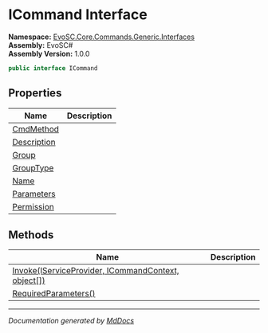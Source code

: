 ﻿<!--  
  <auto-generated>   
    The contents of this file were generated by a tool.  
    Changes to this file may be list if the file is regenerated  
  </auto-generated>   
-->

# ICommand Interface

**Namespace:** [EvoSC.Core.Commands.Generic.Interfaces](../index.md)  
**Assembly:** EvoSC\#  
**Assembly Version:** 1.0.0

```csharp
public interface ICommand
```

## Properties

| Name                                     | Description |
| ---------------------------------------- | ----------- |
| [CmdMethod](properties/CmdMethod.md)     |             |
| [Description](properties/Description.md) |             |
| [Group](properties/Group.md)             |             |
| [GroupType](properties/GroupType.md)     |             |
| [Name](properties/Name.md)               |             |
| [Parameters](properties/Parameters.md)   |             |
| [Permission](properties/Permission.md)   |             |

## Methods

| Name                                                                       | Description |
| -------------------------------------------------------------------------- | ----------- |
| [Invoke(IServiceProvider, ICommandContext, object\[\])](methods/Invoke.md) |             |
| [RequiredParameters()](methods/RequiredParameters.md)                      |             |

___

*Documentation generated by [MdDocs](https://github.com/ap0llo/mddocs)*
